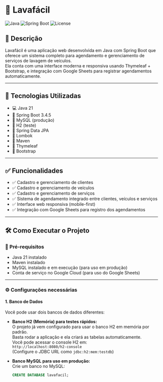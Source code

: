 # 🚗 Lavafácil

![Java](https://img.shields.io/badge/Java-21-blue?logo=java)
![Spring Boot](https://img.shields.io/badge/Spring%20Boot-3.4.5-brightgreen?logo=spring)
![License](https://img.shields.io/github/license/jaasielsilva/Lavafacil)

## 📌 Descrição

Lavafácil é uma aplicação web desenvolvida em Java com Spring Boot que oferece um sistema completo para agendamento e gerenciamento de serviços de lavagem de veículos.  
Ela conta com uma interface moderna e responsiva usando Thymeleaf + Bootstrap, e integração com Google Sheets para registrar agendamentos automaticamente.

---

## 🚀 Tecnologias Utilizadas

- 💻 Java 21  
- 🌱 Spring Boot 3.4.5  
- 🐬 MySQL (produção)  
- 🧪 H2 (teste)  
- 🍃 Spring Data JPA  
- 🧩 Lombok  
- 🧪 Maven  
- 🎨 Thymeleaf  
- 🎯 Bootstrap  

---

## ✅ Funcionalidades

- ✅ Cadastro e gerenciamento de clientes  
- ✅ Cadastro e gerenciamento de veículos  
- ✅ Cadastro e gerenciamento de serviços  
- ✅ Sistema de agendamento integrado entre clientes, veículos e serviços  
- ✅ Interface web responsiva (mobile-first)  
- ✅ Integração com Google Sheets para registro dos agendamentos  

---

## 🛠️ Como Executar o Projeto

### 🔑 Pré-requisitos

- Java 21 instalado  
- Maven instalado  
- MySQL instalado e em execução (para uso em produção)  
- Conta de serviço no Google Cloud (para uso do Google Sheets)

---

### ⚙️ Configurações necessárias

#### 1. Banco de Dados

Você pode usar dois bancos de dados diferentes:

- **Banco H2 (Memória) para testes rápidos:**  
  O projeto já vem configurado para usar o banco H2 em memória por padrão.  
  Basta rodar a aplicação e ela criará as tabelas automaticamente.  
  Você pode acessar o console H2 em:  
  `http://localhost:8080/h2-console`  
  (Configure o JDBC URL como `jdbc:h2:mem:testdb`)

- **Banco MySQL para uso em produção:**  
  Crie um banco no MySQL:

  ```sql
  CREATE DATABASE lavafacil;
